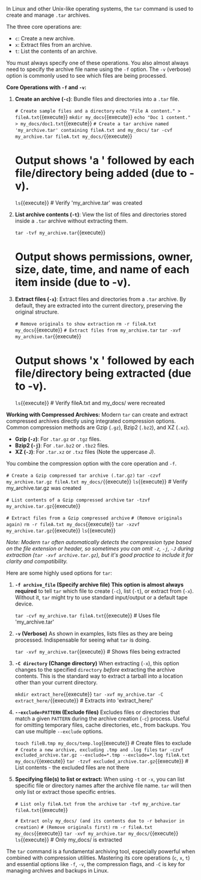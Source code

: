 In Linux and other Unix-like operating systems, the `tar` command is used to create and manage `.tar` archives.

The three core operations are:
* `c`: Create a new archive.
* `x`: Extract files from an archive.
* `t`: List the contents of an archive.

You must always specify one of these operations. You also almost always need to specify the archive file name using the `-f` option. The `-v` (verbose) option is commonly used to see which files are being processed.

**Core Operations with `-f` and `-v`:**

1.  **Create an archive (`-c`)**:
    Bundle files and directories into a `.tar` file.

    `# Create sample files and a directory`
    `echo "File A content." > fileA.txt`{{execute}}
    `mkdir my_docs`{{execute}}
    `echo "Doc 1 content." > my_docs/doc1.txt`{{execute}}
    `# Create a tar archive named 'my_archive.tar' containing fileA.txt and my_docs/`
    `tar -cvf my_archive.tar fileA.txt my_docs/`{{execute}}
    # Output shows 'a ' followed by each file/directory being added (due to -v).
    `ls`{{execute}} # Verify 'my_archive.tar' was created

2.  **List archive contents (`-t`)**:
    View the list of files and directories stored inside a `.tar` archive without extracting them.

    `tar -tvf my_archive.tar`{{execute}}
    # Output shows permissions, owner, size, date, time, and name of each item inside (due to -v).

3.  **Extract files (`-x`)**:
    Extract files and directories from a `.tar` archive. By default, they are extracted into the current directory, preserving the original structure.

    `# Remove originals to show extraction`
    `rm -r fileA.txt my_docs`{{execute}}
    `# Extract files from my_archive.tar`
    `tar -xvf my_archive.tar`{{execute}}
    # Output shows 'x ' followed by each file/directory being extracted (due to -v).
    `ls`{{execute}} # Verify fileA.txt and my_docs/ were recreated

**Working with Compressed Archives:**
Modern `tar` can create and extract compressed archives directly using integrated compression options. Common compression methods are Gzip (`.gz`), Bzip2 (`.bz2`), and XZ (`.xz`).

* **Gzip (`-z`)**: For `.tar.gz` or `.tgz` files.
* **Bzip2 (`-j`)**: For `.tar.bz2` or `.tbz2` files.
* **XZ (`-J`)**: For `.tar.xz` or `.txz` files (Note the uppercase J).

You combine the compression option with the core operation and `-f`.

`# Create a Gzip compressed tar archive (.tar.gz)`
`tar -czvf my_archive.tar.gz fileA.txt my_docs/`{{execute}}
`ls`{{execute}} # Verify my_archive.tar.gz was created

`# List contents of a Gzip compressed archive`
`tar -tzvf my_archive.tar.gz`{{execute}}

`# Extract files from a Gzip compressed archive`
`# (Remove originals again)`
`rm -r fileA.txt my_docs`{{execute}}
`tar -xzvf my_archive.tar.gz`{{execute}}
`ls`{{execute}}

*Note: Modern `tar` often automatically detects the compression type based on the file extension or header, so sometimes you can omit `-z`, `-j`, `-J` during extraction (`tar -xvf archive.tar.gz`), but it's good practice to include it for clarity and compatibility.*

Here are some highly used options for `tar`:

1.  **`-f archive_file` (Specify archive file)**
    **This option is almost always required** to tell `tar` which file to create (`-c`), list (`-t`), or extract from (`-x`). Without it, `tar` might try to use standard input/output or a default tape device.

    `tar -cvf my_archive.tar fileA.txt`{{execute}} # Uses file 'my_archive.tar'

2.  **`-v` (Verbose)**
    As shown in examples, lists files as they are being processed. Indispensable for seeing what `tar` is doing.

    `tar -xvf my_archive.tar`{{execute}} # Shows files being extracted

3.  **`-C directory` (Change directory)**
    When extracting (`-x`), this option changes to the specified `directory` *before* extracting the archive contents. This is the standard way to extract a tarball into a location other than your current directory.

    `mkdir extract_here`{{execute}}
    `tar -xvf my_archive.tar -C extract_here/`{{execute}} # Extracts into 'extract_here/'

4.  **`--exclude=PATTERN` (Exclude files)**
    Excludes files or directories that match a given `PATTERN` during the archive creation (`-c`) process. Useful for omitting temporary files, cache directories, etc., from backups. You can use multiple `--exclude` options.

    `touch fileB.tmp my_docs/temp.log`{{execute}} # Create files to exclude
    `# Create a new archive, excluding .tmp and .log files`
    `tar -czvf excluded_archive.tar.gz --exclude=*.tmp --exclude=*.log fileA.txt my_docs/`{{execute}}
    `tar -tzvf excluded_archive.tar.gz`{{execute}} # List contents - the excluded files are not there

5.  **Specifying file(s) to list or extract:**
    When using `-t` or `-x`, you can list specific file or directory names after the archive file name. `tar` will then only list or extract those specific entries.

    `# List only fileA.txt from the archive`
    `tar -tvf my_archive.tar fileA.txt`{{execute}}

    `# Extract only my_docs/ (and its contents due to -r behavior in creation)`
    `# (Remove originals first)`
    `rm -r fileA.txt my_docs`{{execute}}
    `tar -xvf my_archive.tar my_docs/`{{execute}}
    `ls`{{execute}} # Only my_docs/ is extracted

The `tar` command is a fundamental archiving tool, especially powerful when combined with compression utilities. Mastering its core operations (`c`, `x`, `t`) and essential options like `-f`, `-v`, the compression flags, and `-C` is key for managing archives and backups in Linux.
